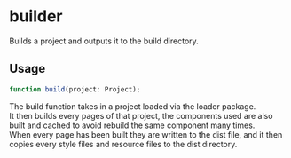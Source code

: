 # builder

Builds a project and outputs it to the build directory.

## Usage

```ts
function build(project: Project);
```

The build function takes in a project loaded via the loader package. <br>
It then builds every pages of that project, the components used are also built and cached to avoid rebuild the same component many times. <br>
When every page has been built they are written to the dist file, and it then copies every style files and resource files to the dist directory.

